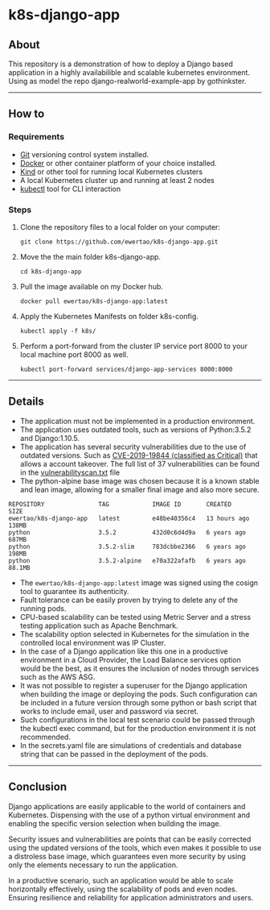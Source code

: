 # k8s-django-app

## About

This repository is a demonstration of how to deploy a Django based application in a highly availabilible and scalable kubernetes environment. Using as model the repo django-realworld-example-app by gothinkster.

___

## How to

### Requirements

- [Git](https://git-scm.com/book/en/v2/Getting-Started-Installing-Git) versioning control system installed. 
- [Docker](https://docs.docker.com/engine/install/) or other container platform of your choice installed.
- [Kind](https://kind.sigs.k8s.io/docs/user/quick-start/#installation) or other tool for running local Kubernetes clusters
- A local Kubernetes cluster up and running at least 2 nodes
- [kubectl](https://kubernetes.io/docs/tasks/tools/) tool for CLI interaction

### Steps

1. Clone the repository files to a local folder on your computer:
    
    ```
   git clone https://github.com/ewertao/k8s-django-app.git
    ```
    
3. Move the the main folder k8s-django-app.
    
    ```
   cd k8s-django-app
    ```
    
4. Pull the image available on my Docker hub.
    
    ```
   docker pull ewertao/k8s-django-app:latest
    ```
    
5. Apply the Kubernetes Manifests on folder k8s-config.
    
    ```
   kubectl apply -f k8s/
    ```
    
6. Perform a port-forward from the cluster IP service port 8000 to your local machine port 8000 as well.
    
    ```
   kubectl port-forward services/django-app-services 8000:8000
    ```
    
___

## Details

- The application must not be implemented in a production environment.
- The application uses outdated tools, such as versions of Python:3.5.2 and Django:1.10.5.
- The application has several security vulnerabilities due to the use of outdated versions. Such as [CVE-2019-19844 (classified as Critical)](https://nvd.nist.gov/vuln/detail/CVE-2019-19844) that allows a account takeover.
The full list of 37 vulnerabilities can be found in the [vulnerabilityscan.txt](https://github.com/ewertao/k8s-django-app/blob/main/vulnerabilityscan.txt) file
- The python-alpine base image was chosen because it is a known stable and lean image, allowing for a smaller final image and also more secure.
```
REPOSITORY               TAG            IMAGE ID       CREATED        SIZE
ewertao/k8s-django-app   latest         e48be40356c4   13 hours ago   138MB
python                   3.5.2          432d0c6d4d9a   6 years ago    687MB
python                   3.5.2-slim     783dcbbe2366   6 years ago    198MB
python                   3.5.2-alpine   e70a322afafb   6 years ago    88.1MB
```
- The `ewertao/k8s-django-app:latest` image was signed using the cosign tool to guarantee its authenticity.
- Fault tolerance can be easily proven by trying to delete any of the running pods.
- CPU-based scalability can be tested using Metric Server and a stress testing application such as Apache Benchmark.
- The scalability option selected in Kubernetes for the simulation in the controlled local environment was IP Cluster.
- In the case of a Django application like this one in a productive environment in a Cloud Provider, the Load Balance services option would be the best, as it ensures the inclusion of nodes through services such as the AWS ASG.
- It was not possible to register a superuser for the Django application when building the image or deploying the pods. Such configuration can be included in a future version through some python or bash script that works to include email, user and password via secret.
- Such configurations in the local test scenario could be passed through the kubectl exec command, but for the production environment it is not recommended.
- In the secrets.yaml file are simulations of credentials and database string that can be passed in the deployment of the pods.

___
## Conclusion

Django applications are easily applicable to the world of containers and Kubernetes. Dispensing with the use of a python virtual environment and enabling the specific version selection when building the image.

Security issues and vulnerabilities are points that can be easily corrected using the updated versions of the tools, which even makes it possible to use a distroless base image, which guarantees even more security by using only the elements necessary to run the application.

In a productive scenario, such an application would be able to scale horizontally effectively, using the scalability of pods and even nodes. Ensuring resilience and reliability for application administrators and users.
